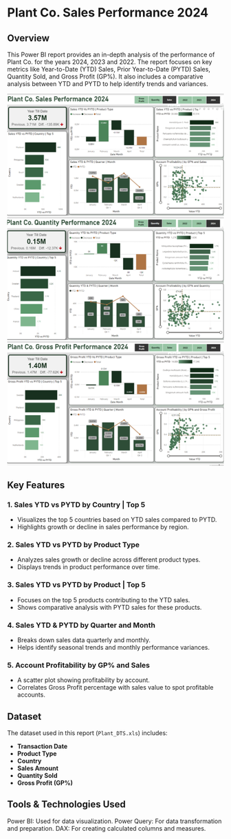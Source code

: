 # Plant Co. Sales Performance 2024

## Overview
This Power BI report provides an in-depth analysis of the performance of Plant Co. for the years 2024, 2023 and 2022. The report focuses on key metrics like Year-to-Date (YTD) Sales, Prior Year-to-Date (PYTD) Sales, Quantity Sold, and Gross Profit (GP%). It also includes a comparative analysis between YTD and PYTD to help identify trends and variances.

![Sales](images/Sales%20AnalysisSales.png)
![Quantity](images/Sales%20AnalysisQuantity.png)
![GP](images/Sales%20AnalysisGP.png)


## Key Features
### 1. **Sales YTD vs PYTD by Country | Top 5**
   - Visualizes the top 5 countries based on YTD sales compared to PYTD.
   - Highlights growth or decline in sales performance by region.

### 2. **Sales YTD vs PYTD by Product Type**
   - Analyzes sales growth or decline across different product types.
   - Displays trends in product performance over time.

### 3. **Sales YTD vs PYTD by Product | Top 5**
   - Focuses on the top 5 products contributing to the YTD sales.
   - Shows comparative analysis with PYTD sales for these products.

### 4. **Sales YTD & PYTD by Quarter and Month**
   - Breaks down sales data quarterly and monthly.
   - Helps identify seasonal trends and monthly performance variances.

### 5. **Account Profitability by GP% and Sales**
   - A scatter plot showing profitability by account.
   - Correlates Gross Profit percentage with sales value to spot profitable accounts.

## Dataset
The dataset used in this report (`Plant_DTS.xls`) includes:
- **Transaction Date**
- **Product Type**
- **Country**
- **Sales Amount**
- **Quantity Sold**
- **Gross Profit (GP%)**

## Tools & Technologies Used
Power BI: Used for data visualization.
Power Query: For data transformation and preparation.
DAX: For creating calculated columns and measures.





